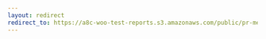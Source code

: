 ```yaml
---
layout: redirect
redirect_to: https://a8c-woo-test-reports.s3.amazonaws.com/public/pr-merge/42009/api/index.html
---
```

